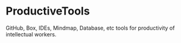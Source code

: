 # ProductiveTools
GitHub, Box, IDEs, Mindmap, Database, etc tools for productivity of intellectual workers.

